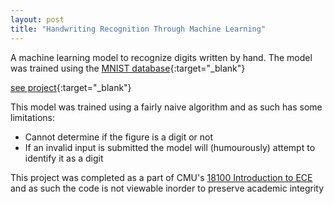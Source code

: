 ```yaml
---
layout: post
title: "Handwriting Recognition Through Machine Learning"
---
```

A machine learning model to recognize digits written by hand. The model was trained using the [MNIST database](https://en.wikipedia.org/wiki/MNIST_database){:target="_blank"}  

[see project](/HandwritingML){:target="_blank"}
<!--more-->


This model was trained using a fairly naive algorithm and as such has some limitations:
 - Cannot determine if the figure is a digit or not
 - If an invalid input is submitted the model will (humourously) attempt to identify it as a digit 

This project was completed as a part of CMU's [18100 Introduction to ECE](/coursework) and as such the code is not viewable inorder to preserve academic integrity
